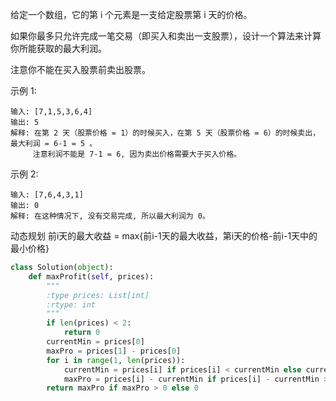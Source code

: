 给定一个数组，它的第 i 个元素是一支给定股票第 i 天的价格。

如果你最多只允许完成一笔交易（即买入和卖出一支股票），设计一个算法来计算你所能获取的最大利润。

注意你不能在买入股票前卖出股票。

示例 1:
```
输入: [7,1,5,3,6,4]
输出: 5
解释: 在第 2 天（股票价格 = 1）的时候买入，在第 5 天（股票价格 = 6）的时候卖出，最大利润 = 6-1 = 5 。
     注意利润不能是 7-1 = 6, 因为卖出价格需要大于买入价格。
```
示例 2:

```
输入: [7,6,4,3,1]
输出: 0
解释: 在这种情况下, 没有交易完成, 所以最大利润为 0。

```

动态规划 前i天的最大收益 = max{前i-1天的最大收益，第i天的价格-前i-1天中的最小价格}



```python
class Solution(object):
    def maxProfit(self, prices):
        """
        :type prices: List[int]
        :rtype: int
        """
        if len(prices) < 2:
            return 0 
        currentMin = prices[0]
        maxPro = prices[1] - prices[0]
        for i in range(1, len(prices)):
            currentMin = prices[i] if prices[i] < currentMin else currentMin
            maxPro = prices[i] - currentMin if prices[i] - currentMin > maxPro else maxPro
        return maxPro if maxPro > 0 else 0 
```


